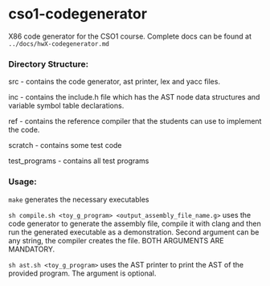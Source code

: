 # cso1-codegenerator
X86 code generator for the CSO1 course. Complete docs can be found at `../docs/hwX-codegenerator.md`

### Directory Structure:
src - contains the code generator, ast printer, lex and yacc files.

inc - contains the include.h file which has the AST node data structures and variable symbol table declarations.

ref - contains the reference compiler that the students can use to implement the code.

scratch - contains some test code

test_programs - contains all test programs

### Usage:
```make``` generates the necessary executables

```sh compile.sh <toy_g_program> <output_assembly_file_name.g>``` uses the code generator to generate the assembly file, compile it with clang and then run the generated executable as a demonstration. Second argument can be any string, the compiler creates the file. BOTH ARGUMENTS ARE MANDATORY.

```sh ast.sh <toy_g_program>``` uses the AST printer to print the AST of the provided program. The argument is optional.
